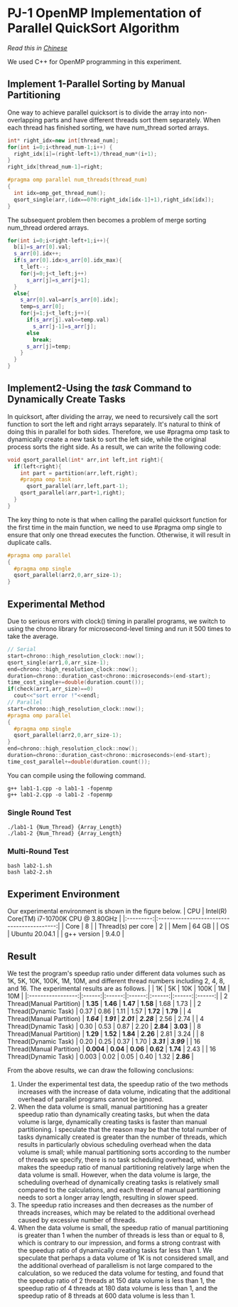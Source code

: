 # PJ-1 OpenMP Implementation of Parallel QuickSort Algorithm
*Read this in [Chinese](pj1.md)*

We used C++ for OpenMP programming in this experiment.

## Implement 1-Parallel Sorting by Manual Partitioning

One way to achieve parallel quicksort is to divide the array into non-overlapping parts and have different threads sort them separately. When each thread has finished sorting, we have num_thread sorted arrays.
```cpp
int* right_idx=new int[thread_num];
for(int i=0;i<thread_num-1;i++) {
  right_idx[i]=(right-left+1)/thread_num*(i+1);
}
right_idx[thread_num-1]=right;

#pragma omp parallel num_threads(thread_num)
{
  int idx=omp_get_thread_num();
  qsort_single(arr,(idx==0?0:right_idx[idx-1]+1),right_idx[idx]);
}
```

The subsequent problem then becomes a problem of merge sorting num_thread ordered arrays.
```cpp
for(int i=0;i<right-left+1;i++){
  b[i]=s_arr[0].val;
  s_arr[0].idx++;
  if(s_arr[0].idx>s_arr[0].idx_max){
    t_left--;
    for(j=0;j<t_left;j++) 
      s_arr[j]=s_arr[j+1];
  }
  else{
    s_arr[0].val=arr[s_arr[0].idx];
    temp=s_arr[0];
    for(j=1;j<t_left;j++){
      if(s_arr[j].val<=temp.val)
        s_arr[j-1]=s_arr[j];
      else
        break;
      s_arr[j]=temp;
    }
  }
}
```
## Implement2-Using the *task* Command to Dynamically Create Tasks
In quicksort, after dividing the array, we need to recursively call the sort function to sort the left and right arrays separately. It's natural to think of doing this in parallel for both sides. Therefore, we use \#pragma omp task to dynamically create a new task to sort the left side, while the original process sorts the right side. As a result, we can write the following code:

```cpp
void qsort_parallel(int* arr,int left,int right){
  if(left<right){
    int part = partition(arr,left,right);
    #pragma omp task
      qsort_parallel(arr,left,part-1);
    qsort_parallel(arr,part+1,right);
  }
}
```

The key thing to note is that when calling the parallel quicksort function for the first time in the main function, we need to use \#pragma omp single to ensure that only one thread executes the function. Otherwise, it will result in duplicate calls.

```cpp
#pragma omp parallel
{
  #pragma omp single
  qsort_parallel(arr2,0,arr_size-1);
}
```

## Experimental Method
Due to serious errors with clock() timing in parallel programs, we switch to using the chrono library for microsecond-level timing and run it 500 times to take the average.
```cpp
// Serial
start=chrono::high_resolution_clock::now();
qsort_single(arr1,0,arr_size-1);
end=chrono::high_resolution_clock::now();
duration=chrono::duration_cast<chrono::microseconds>(end-start);
time_cost_single+=double(duration.count());
if(check(arr1,arr_size)==0)
  cout<<"sort error !"<<endl;
// Parallel
start=chrono::high_resolution_clock::now();
#pragma omp parallel
{
  #pragma omp single
  qsort_parallel(arr2,0,arr_size-1);
}
end=chrono::high_resolution_clock::now();
duration=chrono::duration_cast<chrono::microseconds>(end-start);
time_cost_parallel+=double(duration.count());
```

You can compile using the following command.
```
g++ lab1-1.cpp -o lab1-1 -fopenmp
g++ lab1-2.cpp -o lab1-2 -fopenmp
```

### Single Round Test
```
./lab1-1 {Num_Thread} {Array_Length}
./lab1-2 {Num_Thread} {Array_Length}
```

### Multi-Round Test
```
bash lab2-1.sh
bash lab2-2.sh
```

## Experiment Environment
Our experimental environment is shown in the figure below.
|    CPU    | Intel(R) Core(TM) i7-10700K CPU @ 3.80GHz |
|:---------:|:------------------------------------------:|
|   Core    |                     8                      |
| Thread(s) per core |                  2                       |
|    Mem    |                    64 GB                   |
|     OS    |               Ubuntu 20.04.1               |
| g++ version |                 9.4.0                    |

## Result
We test the program's speedup ratio under different data volumes such as 1K, 5K, 10K, 100K, 1M, 10M, and different thread numbers including 2, 4, 8, and 16. The experimental results are as follows.
|                   |   1K   |   5K   |   10K  |  100K  |   1M   |   10M  |
|:-----------------:|:------:|:------:|:------:|:------:|:------:|:------:|
| 2 Thread(Manual Partition)  |  **1.35** |  **1.46** |  **1.47** |  **1.58** |   1.68  |   1.73  |
| 2 Thread(Dynamic Task)  |   0.37 |   0.86 |   1.11 |   1.57 |  **1.72** |  **1.79** |
| 4 Thread(Manual Partition)    | ***1.64*** | ***1.91*** | ***2.01*** | ***2.28*** |   2.56  |   2.74  |
| 4 Thread(Dynamic Task)  |   0.30 |   0.53 |   0.87 |   2.20 |  **2.84** |  **3.03** |
| 8 Thread(Manual Partition)    |  **1.29** |  **1.52** |  **1.84** |  **2.26** |   2.81  |   3.24  |
| 8 Thread(Dynamic Task)  |   0.20 |   0.25 |   0.37 |   1.70 | ***3.31*** | ***3.99*** |
| 16 Thread(Manual Partition)   |  **0.004** |  **0.04** |  **0.06** |  **0.62** |  **1.74** |   2.43  |
| 16 Thread(Dynamic Task) |   0.003 |   0.02 |   0.05 |   0.40 |   1.32  |  **2.86** |


From the above results, we can draw the following conclusions:
1. Under the experimental test data, the speedup ratio of the two methods increases with the increase of data volume, indicating that the additional overhead of parallel programs cannot be ignored.
2. When the data volume is small, manual partitioning has a greater speedup ratio than dynamically creating tasks, but when the data volume is large, dynamically creating tasks is faster than manual partitioning. I speculate that the reason may be that the total number of tasks dynamically created is greater than the number of threads, which results in particularly obvious scheduling overhead when the data volume is small; while manual partitioning sorts according to the number of threads we specify, there is no task scheduling overhead, which makes the speedup ratio of manual partitioning relatively large when the data volume is small. However, when the data volume is large, the scheduling overhead of dynamically creating tasks is relatively small compared to the calculations, and each thread of manual partitioning needs to sort a longer array length, resulting in slower speed.
3. The speedup ratio increases and then decreases as the number of threads increases, which may be related to the additional overhead caused by excessive number of threads.
4. When the data volume is small, the speedup ratio of manual partitioning is greater than 1 when the number of threads is less than or equal to 8, which is contrary to our impression, and forms a strong contrast with the speedup ratio of dynamically creating tasks far less than 1. We speculate that perhaps a data volume of 1K is not considered small, and the additional overhead of parallelism is not large compared to the calculation, so we reduced the data volume for testing, and found that the speedup ratio of 2 threads at 150 data volume is less than 1, the speedup ratio of 4 threads at 180 data volume is less than 1, and the speedup ratio of 8 threads at 600 data volume is less than 1.

